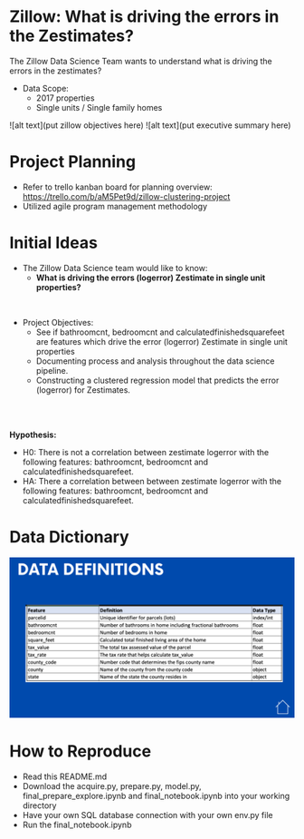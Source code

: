 # Zillow: What is driving the errors in the Zestimates?
The Zillow Data Science Team wants to understand what is driving the errors in the zestimates?
- Data Scope:
    - 2017 properties
    - Single units / Single family homes

![alt text](put zillow objectives here)
![alt text](put executive summary here)

# Project Planning
- Refer to trello kanban board for planning overview: https://trello.com/b/aM5Pet9d/zillow-clustering-project
- Utilized agile program management methodology 
# Initial Ideas
- The Zillow Data Science team would like to know:
    - **What is driving the errors (logerror) Zestimate in single unit properties?**

<br />

- Project Objectives:
    - See if bathroomcnt, bedroomcnt and calculatedfinishedsquarefeet are features which drive the error (logerror) Zestimate in single unit properties
    - Documenting process and analysis throughout the data science pipeline.
    - Constructing a clustered regression model that predicts the error (logerror) for Zestimates.
<br /> 
<br /> 

**Hypothesis:**
- H0: There is not a correlation between zestimate logerror with the following features: bathroomcnt, bedroomcnt and calculatedfinishedsquarefeet.
- HA: There a correlation between between zestimate logerror with the following features: bathroomcnt, bedroomcnt and calculatedfinishedsquarefeet.


# Data Dictionary
![alt text](https://github.com/katherinesalazar/visuals/blob/main/zillow_data_dict.png)
# How to Reproduce
-  Read this README.md
- Download the acquire.py, prepare.py, model.py, final_prepare_explore.ipynb and final_notebook.ipynb into your working directory
- Have your own SQL database connection with your own env.py file
- Run the final_notebook.ipynb 
